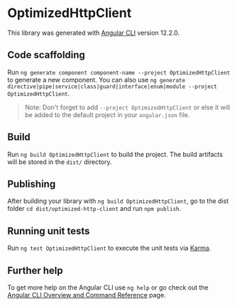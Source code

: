 # OptimizedHttpClient

This library was generated with [Angular CLI](https://github.com/angular/angular-cli) version 12.2.0.

## Code scaffolding

Run `ng generate component component-name --project OptimizedHttpClient` to generate a new component. You can also use `ng generate directive|pipe|service|class|guard|interface|enum|module --project OptimizedHttpClient`.
> Note: Don't forget to add `--project OptimizedHttpClient` or else it will be added to the default project in your `angular.json` file. 

## Build

Run `ng build OptimizedHttpClient` to build the project. The build artifacts will be stored in the `dist/` directory.

## Publishing

After building your library with `ng build OptimizedHttpClient`, go to the dist folder `cd dist/optimized-http-client` and run `npm publish`.

## Running unit tests

Run `ng test OptimizedHttpClient` to execute the unit tests via [Karma](https://karma-runner.github.io).

## Further help

To get more help on the Angular CLI use `ng help` or go check out the [Angular CLI Overview and Command Reference](https://angular.io/cli) page.
